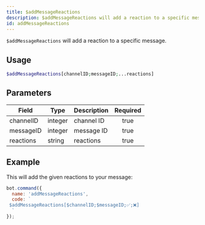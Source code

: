 ```yaml
---
title: $addMessageReactions 
description: $addMessageReactions will add a reaction to a specific message.
id: addMessageReactions
---
```


`$addMessageReactions` will add a reaction to a specific message.

## Usage

```php
$addMessageReactions[channelID;messageID;...reactions]
```

## Parameters 


| Field     | Type    | Description | Required |
| --------- | ------- | ----------- |:--------:|
| channelID | integer | channel ID  |    true   |
| messageID | integer | message ID  |    true   |
| reactions | string  | reactions   |    true   |


## Example

This will add the given reactions to your message:

```javascript
bot.command({
  name: 'addMessageReactions',
  code: `
 $addMessageReactions[$channelID;$messageID;✅;❌]
  `
});
```
